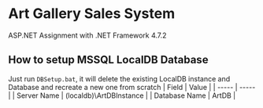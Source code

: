 # Art Gallery Sales System
ASP.NET Assignment with .NET Framework 4.7.2

## How to setup MSSQL LocalDB Database
Just run `DBSetup.bat`, it will delete the existing LocalDB instance and Database and recreate a new one from scratch
| Field | Value |
| ----- | ----- |
| Server Name | (localdb)\ArtDBInstance |
| Database Name | ArtDB |